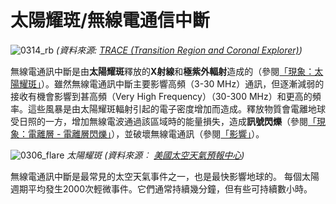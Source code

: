# 太陽耀斑/無線電通信中斷

![0314_rb](./static/0314_rb.png)
*(資料來源: [TRACE (Transition Region and Coronal Explorer)](http://trace.lmsal.com/Science/ScientificResults/trace_cdrom/html/trace_images.html))*

無線電通訊中斷是由**太陽耀斑**釋放的**X射線**和**極紫外輻射**造成的（參閱[「現象：太陽耀斑」](/#/zh_hk/section/phenomena/solar-flare)）。雖然無線電通訊中斷主要影響高頻（3-30 MHz）通訊，但逐漸減弱的接收有機會影響到甚高頻（Very High Frequency）（30-300 MHz）和更高的頻率。這些風暴是由太陽耀斑輻射引起的電子密度增加而造成。釋放物質會電離地球受日照的一方，增加無線電波通過該區域時的能量損失，造成**訊號閃爍**（參閱[「現象：電離層 - 電離層閃爍」](/#/zh_hk/section/phenomena/ionosphere)），並破壞無線電通訊（參閱[「影響」](/#/zh_hk/impacts)）。

![0306_flare](./static/0306_flare.jpg)
*太陽耀斑 (資料來源︰ [美國太空天氣預報中心](http://www.sec.noaa.gov/))*

無線電通訊中斷是最常見的太空天氣事件之一，也是最快影響地球的。 每個太陽週期平均發生2000次輕微事件。它們通常持續幾分鐘，但有些可持續數小時。
